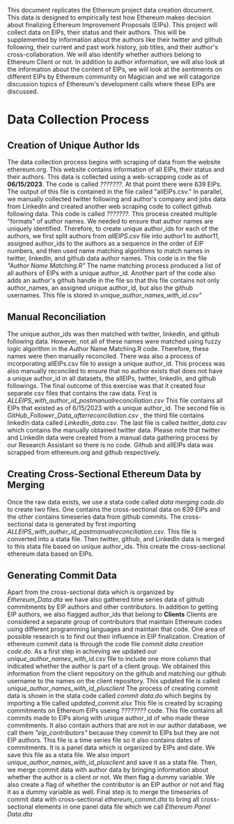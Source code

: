 This document replicates the Ethereum project data creation document. This data is designed to empirically test how Ethereum makes decision about finalizing Ethereum Improvement Proposals (EIPs). This project will collect data on EIPs, their status and their authors. This will be supplemented by information about the authors like their twitter and github following, their current and past work history, job titles, and their author's cross-collaboration. We will also identify whether authors belong to Ethereum Client or not. In addition to author information, we will also look at the information about the content of EIPs, we will look at the sentiments on different EIPs by Ethereum community on Magician and we will catagorize discussion topics of Ethereum's development calls where these EIPs are discussed. 
# Data Collection Process
## Creation of Unique Author Ids
The data collection process begins with scraping of data from the website ethereum.org. This website contains information of all EIPs, their status and their authors. This data is collected using a web-scrapping code as of **06/15/2023**. The code is called *???????*. At that point there were 639 EIPs. The output of this file is contained in the file called "allEIPs.csv." In parallel, we manually collected twitter following and author's company and jobs data from LinkedIn and created another web scraping code to collect github following data. This code is called *???????*. This process created multiple "formats" of author names. We needed to ensure that author names are uniquely identified. Therefore, to create unique author_ids for each of the authors, we first split authors from *allEIPS.csv* file into author1 to author11, assigned author_ids to the authors as a sequence in the order of EIP numbers, and then used name matching algorithms to match names in twitter, linkedIn, and github data author names. This code is in the file *"Author Name Matching.R"* The name matching process produced a list of all authors of EIPs with a unique author_id. Another part of the code also adds an author's github handle in the file so that this file contains not only author_names, an assigned unique author_id, but also the github usernames. This file is stored in *unique_author_names_with_id.csv"*  
## Manual Reconciliation
The unique author_ids was then matched with twitter, linkedIn, and github following data. However, not all of these names were matched using fuzzy logic algorithm in the Author Name Matching.R code. Therefore, these names were then manually reconciled. There was also a process of incorporating allEIPs.csv file to assign a unique author_id. This process was also manually reconciled to ensure that no author exists that does not have a unique author_id in all datasets, the allEIPs, twitter, linkedIn, and github followings. The final outcome of this exercise was that it created four separate csv files that contains the raw data. First is *ALLEIPS_with_author_id_postmanualreconciliation.csv* This file contains all EIPs that existed as of 6/15/2023 with a unique author_id. The second file is *GitHub_Follower_Data_afterreconciliation.csv* , the third file contains linkedIn data called *LinkedIn_data.csv*. The last file is called *twitter_data.csv* which contains the manually obtained twitter data. Please note that twitter and LinkedIn data were created from a manual data gathering process by our Research Assistant so there is no code. Github and allEIPs data was scrapped from ethereum.org and github respectively. 
## Creating Cross-Sectional Ethereum Data by Merging 
Once the raw data exists, we use a stata code called *data merging code.do* to create two files. One contains the cross-sectional data on 639 EIPs and the other contains timeseries data from github commits. The cross-sectional data is generated by first importing *ALLEIPS_with_auther_id_postmanualreconciliation.csv*. This file is converted into a stata file. Then twitter, github, and LinkedIn data is merged to this stata file based on unique author_ids. This create the cross-sectional ethereum data based on EIPs. 
## Generating Commit Data
Apart from the cross-sectional data which is organized by *Ethereum_Data.dta* we have also gathered time series data of github commitments by EIP authors and other contributors. In addition to getting EIP authors, we also flagged author_ids that belong to **Clients** Clients are considered a separate group of contributors that maintain Ethereum codes using different programming languages and maintain that code. One area of possible research is to find out their influence in EIP finalization. Creation of ethereum commit data is through the code file *commit data creation code.do*. As a first step in achieving we updated our *unique_author_names_with_id.csv* file to include one more column that indicated whether the author is part of a client group. We obtained this information from the client repository on the github and matching our github username to the names on the client repository. This updated file is called *unique_author_names_with_id_plusclient* The process of creating commit data is shown in the stata code called *commit data.do* which begins by importing a file called *updated_commit.xlsx* This file is created by scraping commitments on Ethereum EIPs useing *????????* code. This file contains all commits made to EIPs along with unique author_id of who made these commitments. It also contain authors that are not in our author database, we call them *"eip_contributors"* because they commit to EIPs but they are not EIP authors. This file is a time series file so it also contains dates of commitments. It is a panel data which is organized by EIPs and date. We save this file as a stata file. We also import *unique_author_names_with_id_plusclient* and save it as a stata file. Then, we merge commit data with author data by bringing information about whether the author is a client or not. We then flag a dummy variable. We also create a flag of whether the contributor is an EIP author or not and flag it as a dummy variable as well. Final step is to merge the timeseries of commit data with cross-sectional *ethereum_commit.dta* to bring all cross-sectional elements in one panel data file which we call *Ethereum Panel Data.dta*

